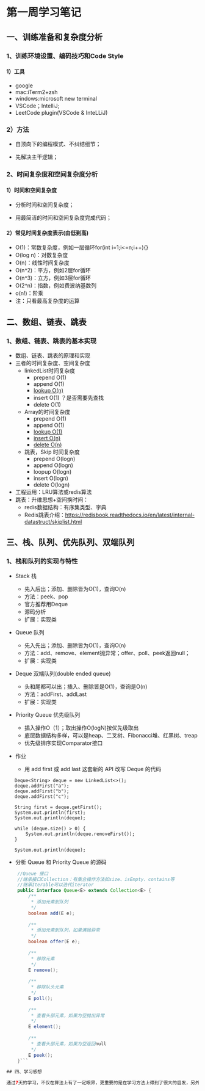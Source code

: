 
# 第一周学习笔记

## 一、训练准备和复杂度分析

### 1、训练环境设置、编码技巧和Code Style

#### 1）工具

- google 
- mac:iTerm2+zsh
- windows:microsoft new terminal
- VSCode；IntelliJ;
- LeetCode plugin(VSCode & InteLLiJ)


### 2）方法
* 自顶向下的编程模式、不纠结细节；

* 先解决主干逻辑；

### 2、时间复杂度和空间复杂度分析

#### 1）时间和空间复杂度

* 分析时间和空间复杂度；

* 用最简洁的时间和空间复杂度完成代码；

#### 2）常见时间复杂度表示(由低到高)

* O(1)：常数复杂度，例如一层循环for(int i=1;i<=n;i++){}
* O(log n)：对数复杂度
* O(n)：线性时间复杂度
* O(n^2)：平方，例如2层for循环
* O(n^3)：立方，例如3层for循环
* O(2^n)：指数，例如费波纳基数列
* o(n!)：阶乘
* 注：只看最高复杂度的运算


## 二、数组、链表、跳表

### 1、数组、链表、跳表的基本实现

* 数组、链表、跳表的原理和实现
* 三者的时间复杂度、空间复杂度
  * linkedList时间复杂度
    * prepend O(1)
    * append O(1)
    * <u>lookup O(n)</u>
    * insert O(1)   ？是否需要先查找
    * delete O(1)
  * Array的时间复杂度
    * prepend O(1)
    * append O(1)
    * <u>lookup O(1)</u>
    * <u>insert O(n)</u>
    * <u>delete O(n)</u>
  * 跳表，Skip 时间复杂度
	* prepend 	O(logn)
	* append 	O(logn)
	* loopup 	O(logn)
	* insert 	O(logn)
	* delete 	O(logn)
* 工程运用：LRU算法或redis算法
* 跳表：升维思想+空间换时间：
  * redis数据结构：有序集类型、字典
  * Redis跳表介绍：https://redisbook.readthedocs.io/en/latest/internal-datastruct/skiplist.html

## 三、栈、队列、优先队列、双端队列

### 1、栈和队列的实现与特性

* Stack 栈
  * 先入后出；添加、删除皆为O(1)，查询O(n)
  * 方法：peek、pop
  * 官方推荐用Deque
  * 源码分析
  * 扩展：实现类
* Queue 队列
  * 先入先出；添加、删除皆为O(1)，查询O(n)
  * 方法：add、remove、element抛异常；offer、poll、peek返回null；
  * 扩展：实现类
* Deque 双端队列(double ended queue)
  * 头和尾都可以出；插入、删除皆是O(1)，查询是O(n)
  * 方法：addFirst、addLast
  * 扩展：实现类
* Priority Queue 优先级队列
  * 插入操作O（1）；取出操作O(logN)按优先级取出
  * 底层数据结构多样，可以是heap、二叉树、Fibonacci堆、红黑树、treap
  * 优先级排序实现Comparator接口
* 作业
  
  * 用 add first 或 add last 这套新的 API 改写 Deque 的代码  
 ```
	Deque<String> deque = new LinkedList<>();
	deque.addFirst("a");
	deque.addFirst("b");
	deque.addFirst("c");

	String first = deque.getFirst();
	System.out.println(first);
	System.out.println(deque);

	while (deque.size() > 0) {
	    System.out.println(deque.removeFirst());
	}

	System.out.println(deque);
```
  
  * 分析 Queue 和 Priority Queue 的源码
  
``` java
    //Queue 接口
    //继承接口Collection：有集合操作方法如size、isEmpty、contains等
    //继承Iterable可以迭代iterator
    public interface Queue<E> extends Collection<E> {
        /**
         * 添加元素到队列
         */
        boolean add(E e);
    
        /**
         * 添加元素到队列，如果满抛异常
         */
        boolean offer(E e);
    
        /**
         * 移除元素
         */
        E remove();
    
        /**
         * 移除队头元素
         */
        E poll();
    
        /**
         * 查看头部元素，如果为空抛出异常
         */
        E element();
    
        /**
         * 查看头部元素，如果为空返回null
         */
        E peek();
    }```

## 四、学习感想

通过7天的学习，不仅在算法上有了一定眼界，更重要的是在学习方法上得到了很大的启发，另外也需要加强自己的意志力，克服困难按老师方法练习、总结。

